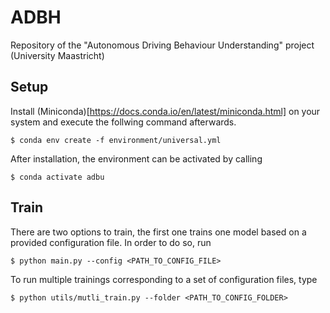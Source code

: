 # ADBH
Repository of the "Autonomous Driving Behaviour Understanding" project (University Maastricht)

## Setup
Install (Miniconda)[https://docs.conda.io/en/latest/miniconda.html] on your system and execute the follwing command afterwards.

```$ conda env create -f environment/universal.yml```

After installation, the environment can be activated by calling 

```$ conda activate adbu```

## Train
There are two options to train, the first one trains one model based on a provided configuration file. In order to do so, run

```$ python main.py --config <PATH_TO_CONFIG_FILE>```

To run multiple trainings corresponding to a set of configuration files, type

```$ python utils/mutli_train.py --folder <PATH_TO_CONFIG_FOLDER>```
